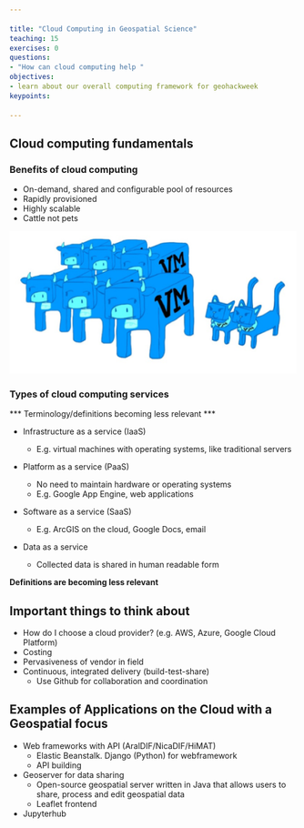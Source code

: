 ```yaml
---

title: "Cloud Computing in Geospatial Science"
teaching: 15
exercises: 0
questions:
- "How can cloud computing help "
objectives:
- learn about our overall computing framework for geohackweek
keypoints:

---
```


## Cloud computing fundamentals
### Benefits of cloud computing 
- On-demand, shared and configurable pool of resources
- Rapidly provisioned
- Highly scalable
- Cattle not pets

![Cattle](../fig/cattle.png)

### Types of cloud computing services

*** Terminology/definitions becoming less relevant ***

- Infrastructure as a service (IaaS)
  - E.g. virtual machines with operating systems, like traditional servers
  
- Platform as a service (PaaS)
  - No need to maintain hardware or operating systems
  - E.g. Google App Engine, web applications
  
- Software as a service (SaaS)
  - E.g. ArcGIS on the cloud, Google Docs, email 

- Data as a service
  - Collected data is shared in human readable form 

**Definitions are becoming less relevant**

## Important things to think about 
- How do I choose a cloud provider? (e.g. AWS, Azure, Google Cloud Platform)
- Costing
- Pervasiveness of vendor in field
- Continuous, integrated delivery (build-test-share)
  - Use Github for collaboration and coordination

## Examples of Applications on the Cloud with a Geospatial focus
- Web frameworks with API (AralDIF/NicaDIF/HiMAT)
  - Elastic Beanstalk. Django (Python) for webframework
  - API building
- Geoserver for data sharing
  - Open-source geospatial server written in Java that allows users to share, process and edit geospatial data
  - Leaflet frontend
- Jupyterhub
